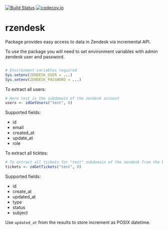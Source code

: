 [![Build Status](https://travis-ci.org/byapparov/rzendesk.svg?branch=master)](https://travis-ci.org/byapparov/rzendesk)
[![codecov.io](https://codecov.io/github/byapparov/rzendesk/coverage.svg?branch=master)](https://codecov.io/github/byapparov/rzendesk?branch=master)

# rzendesk

Package provides easy access to data in Zendesk via incremental API.


To use the package you will need to set environment variables with admin zendesk user and password.

```R

# Environment variables required
Sys.setenv(ZENDESK_USER = ...)
Sys.setenv(ZENDESK_PASSWORD = ...)

```

To extract all users:

```R
# Here test is the subdomain of the zendesk account
users <- zdGetUsers("test", 0)
```

Supported fields:

+ id
+ email
+ created_at
+ update_at
+ role

To extract all ticktes:
```R
# To extract all tickets for "test" subdomain of the zendesk from the begining:
tickets <- zdGetTickets("test", 0)
```

Supported fields:

+ id
+ create_at
+ updated_at
+ type
+ status
+ subject


Use `updated_at` from the results to store increment as POSIX datetime.